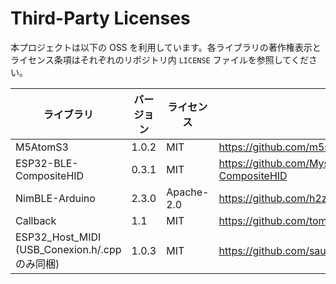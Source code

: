 # Third-Party Licenses

本プロジェクトは以下の OSS を利用しています。各ライブラリの著作権表示と
ライセンス条項はそれぞれのリポジトリ内 `LICENSE` ファイルを参照してください。

| ライブラリ | バージョン | ライセンス | リンク |
| ---------- | ---------- | ---------- | ------ |
| M5AtomS3 | 1.0.2 | MIT | https://github.com/m5stack/M5AtomS3 |
| ESP32-BLE-CompositeHID | 0.3.1 | MIT | https://github.com/Mystfit/ESP32-BLE-CompositeHID |
| NimBLE-Arduino | 2.3.0 | Apache-2.0 | https://github.com/h2zero/NimBLE-Arduino |
| Callback | 1.1 | MIT | https://github.com/tomstewart89/Callback |
| ESP32_Host_MIDI (USB_Conexion.h/.cpp のみ同梱)| 1.0.3 | MIT | https://github.com/sauloverissimo/ESP32_Host_MIDI |
